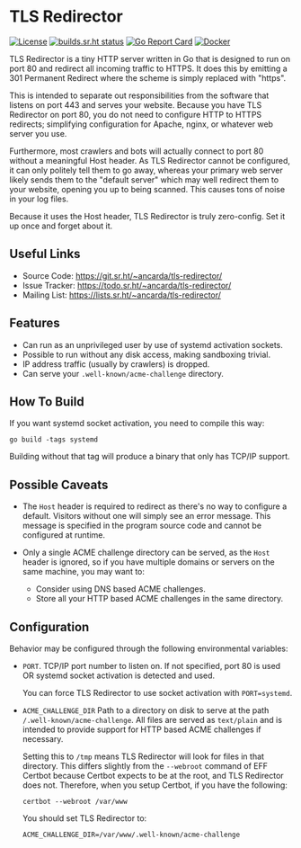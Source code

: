 # TLS Redirector

[![License](https://img.shields.io/badge/license-AGPL--3.0--or--later-teal)](https://choosealicense.com/licenses/agpl-3.0/)
[![builds.sr.ht status](https://builds.sr.ht/~ancarda/tls-redirector.svg)](https://builds.sr.ht/~ancarda/tls-redirector)
[![Go Report Card](https://goreportcard.com/badge/github.com/ancarda/tls-redirector)](https://goreportcard.com/report/github.com/ancarda/tls-redirector)
[![Docker](https://img.shields.io/docker/pulls/ancarda/tls-redirector)](https://hub.docker.com/r/ancarda/tls-redirector)

TLS Redirector is a tiny HTTP server written in Go that is designed to run on
port 80 and redirect all incoming traffic to HTTPS. It does this by emitting a
301 Permanent Redirect where the scheme is simply replaced with "https".

This is intended to separate out responsibilities from the software that
listens on port 443 and serves your website. Because you have TLS Redirector
on port 80, you do not need to configure HTTP to HTTPS redirects; simplifying
configuration for Apache, nginx, or whatever web server you use.

Furthermore, most crawlers and bots will actually connect to port 80 without a
meaningful Host header. As TLS Redirector cannot be configured, it can only
politely tell them to go away, whereas your primary web server likely sends
them to the "default server" which may well redirect them to your website,
opening you up to being scanned. This causes tons of noise in your log files.

Because it uses the Host header, TLS Redirector is truly zero-config. Set it
up once and forget about it.

## Useful Links

* Source Code:   <https://git.sr.ht/~ancarda/tls-redirector/>
* Issue Tracker: <https://todo.sr.ht/~ancarda/tls-redirector/>
* Mailing List:  <https://lists.sr.ht/~ancarda/tls-redirector/>

## Features

* Can run as an unprivileged user by use of systemd activation sockets.
* Possible to run without any disk access, making sandboxing trivial.
* IP address traffic (usually by crawlers) is dropped.
* Can serve your `.well-known/acme-challenge` directory.

## How To Build

If you want systemd socket activation, you need to compile this way:

    go build -tags systemd

Building without that tag will produce a binary that only has TCP/IP support.

## Possible Caveats

* The `Host` header is required to redirect as there's no way to configure a
  default. Visitors without one will simply see an error message. This message
  is specified in the program source code and cannot be configured at runtime.

* Only a single ACME challenge directory can be served, as the `Host` header
  is ignored, so if you have multiple domains or servers on the same machine,
  you may want to:
    * Consider using DNS based ACME challenges.
    * Store all your HTTP based ACME challenges in the same directory.

## Configuration

Behavior may be configured through the following environmental variables:

* `PORT`. TCP/IP port number to listen on. If not specified, port 80 is used
  OR systemd socket activation is detected and used.

  You can force TLS Redirector to use socket activation with `PORT=systemd`.

* `ACME_CHALLENGE_DIR` Path to a directory on disk to serve at the
  path `/.well-known/acme-challenge`. All files are served as `text/plain` and
  is intended to provide support for HTTP based ACME challenges if necessary.

  Setting this to `/tmp` means TLS Redirector will look for files in that
  directory. This differs slightly from the `--webroot` command of EFF Certbot
  because Certbot expects to be at the root, and TLS Redirector does not.
  Therefore, when you setup Certbot, if you have the following:

  `certbot --webroot /var/www`

  You should set TLS Redirector to:

  `ACME_CHALLENGE_DIR=/var/www/.well-known/acme-challenge`
